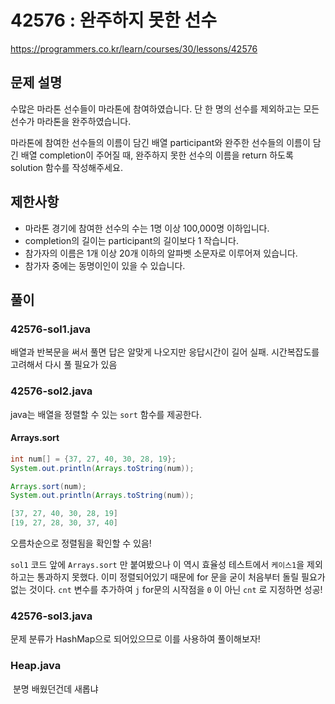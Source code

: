 # 42576 : 완주하지 못한 선수

https://programmers.co.kr/learn/courses/30/lessons/42576

## 문제 설명

수많은 마라톤 선수들이 마라톤에 참여하였습니다. 단 한 명의 선수를 제외하고는 모든 선수가 마라톤을 완주하였습니다.

마라톤에 참여한 선수들의 이름이 담긴 배열 participant와 완주한 선수들의 이름이 담긴 배열 completion이 주어질 때, 완주하지 못한 선수의 이름을 return 하도록 solution 함수를 작성해주세요.

## 제한사항

- 마라톤 경기에 참여한 선수의 수는 1명 이상 100,000명 이하입니다.
- completion의 길이는 participant의 길이보다 1 작습니다.
- 참가자의 이름은 1개 이상 20개 이하의 알파벳 소문자로 이루어져 있습니다.
- 참가자 중에는 동명이인이 있을 수 있습니다.



## 풀이

### 42576-sol1.java

배열과 반복문을 써서 풀면 답은 알맞게 나오지만 응답시간이 길어 실패. 시간복잡도를 고려해서 다시 풀 필요가 있음

### 42576-sol2.java

java는 배열을 정렬할 수 있는 `sort` 함수를 제공한다.

#### 	Arrays.sort

```java
int num[] = {37, 27, 40, 30, 28, 19};
System.out.println(Arrays.toString(num));

Arrays.sort(num);
System.out.println(Arrays.toString(num));
```

```java
[37, 27, 40, 30, 28, 19]
[19, 27, 28, 30, 37, 40]
```

오름차순으로 정렬됨을 확인할 수 있음!

`sol1` 코드 앞에 `Arrays.sort` 만 붙여봤으나 이 역시 효율성 테스트에서 `케이스1`을 제외하고는 통과하지 못했다. 이미 정렬되어있기 때문에 for 문을 굳이 처음부터 돌릴 필요가 없는 것이다. `cnt` 변수를 추가하여 `j` for문의 시작점을 `0` 이 아닌 `cnt` 로 지정하면 성공!

### 42576-sol3.java

문제 분류가 HashMap으로 되어있으므로 이를 사용하여 풀이해보자!

### Heap.java

​	분명 배웠던건데 새롭냐